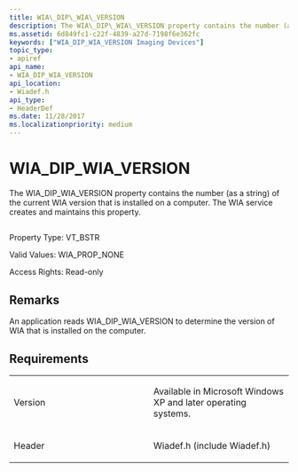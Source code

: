 ```yaml
---
title: WIA\_DIP\_WIA\_VERSION
description: The WIA\_DIP\_WIA\_VERSION property contains the number (as a string) of the current WIA version that is installed on a computer. The WIA service creates and maintains this property.
ms.assetid: 6d849fc1-c22f-4839-a27d-7198f6e362fc
keywords: ["WIA_DIP_WIA_VERSION Imaging Devices"]
topic_type:
- apiref
api_name:
- WIA_DIP_WIA_VERSION
api_location:
- Wiadef.h
api_type:
- HeaderDef
ms.date: 11/28/2017
ms.localizationpriority: medium
---
```


# WIA\_DIP\_WIA\_VERSION


The WIA\_DIP\_WIA\_VERSION property contains the number (as a string) of the current WIA version that is installed on a computer. The WIA service creates and maintains this property.

## <span id="ddk_wia_dip_wia_version_si"></span><span id="DDK_WIA_DIP_WIA_VERSION_SI"></span>


Property Type: VT\_BSTR

Valid Values: WIA\_PROP\_NONE

Access Rights: Read-only

Remarks
-------

An application reads WIA\_DIP\_WIA\_VERSION to determine the version of WIA that is installed on the computer.

Requirements
------------

<table>
<colgroup>
<col width="50%" />
<col width="50%" />
</colgroup>
<tbody>
<tr class="odd">
<td><p>Version</p></td>
<td><p>Available in Microsoft Windows XP and later operating systems.</p></td>
</tr>
<tr class="even">
<td><p>Header</p></td>
<td>Wiadef.h (include Wiadef.h)</td>
</tr>
</tbody>
</table>

 

 





